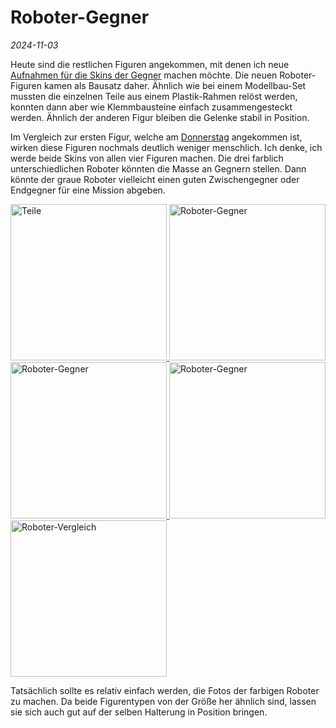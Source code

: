 # Roboter-Gegner

*2024-11-03*

Heute sind die restlichen Figuren angekommen, mit denen ich neue [Aufnahmen für die Skins der Gegner](2024-10-22.md) machen möchte. Die neuen Roboter-Figuren kamen als Bausatz daher. Ähnlich wie bei einem Modellbau-Set mussten die einzelnen Teile aus einem Plastik-Rahmen relöst werden, konnten dann aber wie Klemmbausteine einfach zusammengesteckt werden. Ähnlich der anderen Figur bleiben die Gelenke stabil in Position.

Im Vergleich zur ersten Figur, welche am [Donnerstag](./2024-10-31.md) angekommen ist, wirken diese Figuren nochmals deutlich weniger menschlich. Ich denke, ich werde beide Skins von allen vier Figuren machen. Die drei farblich unterschiedlichen Roboter könnten die Masse an Gegnern stellen. Dann könnte der graue Roboter vielleicht einen guten Zwischengegner oder Endgegner für eine Mission abgeben.

<div class="pswp-gallery pswp-gallery--single-column" id="gallery-20241103">  
  <a href="/de/media/blog/2024-11-03-parts-2.jpg" 
    data-pswp-width="900" 
    data-pswp-height="1200" 
    target="_blank">
    <img src="/de/media/blog/2024-11-03-parts-2-small.jpg" alt="Teile" style="width: 250px" title="Teile"/>
  </a>  
  <a href="/de/media/blog/2024-11-03-red-robot.jpg" 
    data-pswp-width="900" 
    data-pswp-height="1200" 
    target="_blank">
    <img src="/de/media/blog/2024-11-03-red-robot-small.jpg" alt="Roboter-Gegner" style="width: 250px" title="Roboter-Gegner"/>
  </a>
  <a href="/de/media/blog/2024-11-03-red-robot-stand.jpg" 
    data-pswp-width="900" 
    data-pswp-height="1200" 
    target="_blank">
    <img src="/de/media/blog/2024-11-03-red-robot-stand-small.jpg" alt="Roboter-Gegner" style="width: 250px" title="Roboter-Gegner"/>
  </a>
  <a href="/de/media/blog/2024-11-03-robots-side-by-side.jpg" 
    data-pswp-width="1200" 
    data-pswp-height="900" 
    target="_blank">
    <img src="/de/media/blog/2024-11-03-robots-side-by-side-small.jpg" alt="Roboter-Gegner" style="width: 250px" title="Roboter-Gegner"/>
  </a>
  <a href="/de/media/blog/2024-11-03-robot-comparison.jpg" 
    data-pswp-width="1200" 
    data-pswp-height="900" 
    target="_blank">
    <img src="/de/media/blog/2024-11-03-robot-comparison-small.jpg" alt="Roboter-Vergleich" style="width: 250px" title="Roboter-Vergleich"/>
  </a>
</div>

Tatsächlich sollte es relativ einfach werden, die Fotos der farbigen Roboter zu machen. Da beide Figurentypen von der Größe her ähnlich sind, lassen sie sich auch gut auf der selben Halterung in Position bringen.

<link rel="stylesheet" href="/de/assets/css/photoswipe.css">

<script type="module">
    import PhotoSwipeLightbox from '/de/assets/js/photoswipe-lightbox.esm.js';
    new PhotoSwipeLightbox({
      gallery: '#gallery-20241103',
      children: 'a',
      pswpModule: () => import('/de/assets/js/photoswipe.esm.js')
    }).init();    
</script>

